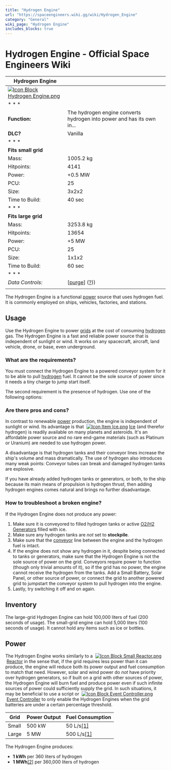 ```yaml
---
title: "Hydrogen Engine"
url: "https://spaceengineers.wiki.gg/wiki/Hydrogen_Engine"
category: "General"
wiki_page: "Hydrogen Engine"
includes_blocks: true
---
```


# Hydrogen Engine - Official Space Engineers Wiki

| Hydrogen Engine |     |
| --- | --- |
| [![Icon Block Hydrogen Engine.png](https://spaceengineers.wiki.gg/images/3/34/Icon_Block_Hydrogen_Engine.png?7bc9a7)](https://spaceengineers.wiki.gg/wiki/File:Icon_Block_Hydrogen_Engine.png) |     |
| * * * |     |
| **Function:** | The hydrogen engine converts hydrogen into power and has its own in... |
| **DLC?** | Vanilla |
| * * * |     |
| **Fits small grid** |     |
| Mass: | 1005.2 kg |
| Hitpoints: | 4141 |
| Power: | +0.5 MW |
| PCU: | 25  |
| Size: | 3x2x2 |
| Time to Build: | 40 sec |
| * * * |     |
| **Fits large grid** |     |
| Mass: | 3253.8 kg |
| Hitpoints: | 13654 |
| Power: | +5 MW |
| PCU: | 25  |
| Size: | 1x1x2 |
| Time to Build: | 60 sec |
| * * * |     |
| _Data Controls:_ | \[[purge](https://spaceengineers.wiki.gg/wiki/Hydrogen_Engine?action=purge)\] ([?](https://spaceengineers.wiki.gg/wiki/Template:Info_Block))) |
|     |     |

The Hydrogen Engine is a functional [power](https://spaceengineers.wiki.gg/wiki/Power "Power") source that uses hydrogen fuel. It is commonly employed on ships, vehicles, factories, and stations.

## Usage

Use the Hydrogen Engine to power [grids](https://spaceengineers.wiki.gg/wiki/Grid "Grid") at the cost of consuming [hydrogen](https://spaceengineers.wiki.gg/wiki/Hydrogen "Hydrogen") gas. The Hydrogen Engine is a fast and reliable power source that is independent of sunlight or wind. It works on any spacecraft, aircraft, land vehicle, drone, or base, even underground.

### What are the requirements?

You must connect the Hydrogen Engine to a powered conveyor system for it to be able to pull [hydrogen](https://spaceengineers.wiki.gg/wiki/Hydrogen "Hydrogen") fuel. It cannot be the sole source of power since it needs a tiny charge to jump start itself.

The second requirement is the presence of hydrogen. Use one of the following options:

### Are there pros and cons?

In contrast to renewable [power](https://spaceengineers.wiki.gg/wiki/Power "Power") production, the engine is independent of sunlight or wind. Its advantage is that  [![Icon Item Ice.png](https://spaceengineers.wiki.gg/images/thumb/9/9a/Icon_Item_Ice.png/21px-Icon_Item_Ice.png?f8a728)](https://spaceengineers.wiki.gg/wiki/Ice "Ice") [Ice](https://spaceengineers.wiki.gg/wiki/Ice "Ice") (and therefor hydrogen) is readily available on many planets and asteroids. It's an affordable power source and no rare end-game materials (such as Platinum or Uranium) are needed to use hydrogen power.

A disadvantage is that hydrogen tanks and their conveyor lines increase the ship's volume and mass dramatically. The use of hydrogen also introduces many weak points: Conveyor tubes can break and damaged hydrogen tanks are explosive.

If you have already added hydrogen tanks or generators, or both, to the ship because its main means of propulsion is hydrogen thrust, then adding hydrogen engines comes natural and brings no further disadvantage.

### How to troubleshoot a broken engine?

If the Hydrogen Engine does not produce any power:

1.  Make sure it is conveyored to filled hydrogen tanks or active [O2/H2 Generators](https://spaceengineers.wiki.gg/wiki/O2_H2_Generator "O2 H2 Generator") filled with ice.
2.  Make sure any hydrogen tanks are _not_ set to **stockpile**.
3.  Make sure that the [conveyor](https://spaceengineers.wiki.gg/wiki/Conveyor_system "Conveyor system") line between the engine and the hydrogen fuel is intact.
4.  If the engine does not show any hydrogen in it, despite being connected to tanks or generators, make sure that the Hydrogen Engine is not the sole source of power on the grid. Conveyors require power to function (though only trivial amounts of it), so if the grid has no power, the engine cannot receive the hydrogen from the tanks. Add a Small Battery, Solar Panel, or other source of power, or connect the grid to another powered grid to jumpstart the conveyor system to pull hydrogen into the engine.
5.  Lastly, try switching it off and on again.

## Inventory

The large-grid Hydrogen Engine can hold 100,000 liters of fuel (200 seconds of usage). The small-grid engine can hold 5,000 liters (100 seconds of usage). It cannot hold any items such as ice or bottles.

## Power

The Hydrogen Engine works similarly to a  [![Icon Block Small Reactor.png](https://spaceengineers.wiki.gg/images/thumb/2/23/Icon_Block_Small_Reactor.png/21px-Icon_Block_Small_Reactor.png?64124d)](https://spaceengineers.wiki.gg/wiki/Small_Reactor "Small Reactor") [Reactor](https://spaceengineers.wiki.gg/wiki/Small_Reactor "Small Reactor") in the sense that, if the grid requires less power than it can produce, the engine will reduce both its power output and fuel consumption to match that need. However, solar and wind power do _not_ have priority over hydrogen generators, so if built on a grid with other sources of power, the Hydrogen Engine will burn fuel and produce power even if such infinite sources of power could sufficiently supply the grid. In such situations, it may be beneficial to use a script or  [![Icon Block Event Controller.png](https://spaceengineers.wiki.gg/images/thumb/1/17/Icon_Block_Event_Controller.png/21px-Icon_Block_Event_Controller.png?8d8e4e)](https://spaceengineers.wiki.gg/wiki/Event_Controller "Event Controller") [Event Controller](https://spaceengineers.wiki.gg/wiki/Event_Controller "Event Controller") to only enable the Hydrogen Engines when the grid batteries are under a certain percentage threshold.

| Grid | Power Output | Fuel Consumption |
| --- | --- | --- |
| Small | 500 kW | 50 L/s[\[1\]](#cite_note-1.197.064-1) |
| Large | 5 MW | 500 L/s[\[1\]](#cite_note-1.197.064-1) |

  
The Hydrogen Engine produces:

*   **1 kWh** per 360 liters of hydrogen
*   **1 MWh**[\[2\]](#cite_note-Fuel_Consumption-2) per 360,000 liters of hydrogen
